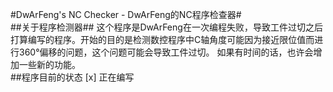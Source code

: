 ﻿#DwArFeng's NC Checker - DwArFeng的NC程序检查器#  
##关于程序检测器##
这个程序是DwArFeng在一次编程失败，导致工件过切之后打算编写的程序。开始的目的是检测数控程序中C轴角度可能因为接近限位值而进行360°偏移的问题，这个问题可能会导致工件过切。
如果有时间的话，也许会增加一些新的功能。  
##程序目前的状态
[x] 正在编写